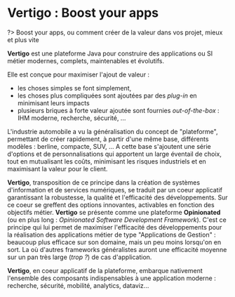 # Vertigo : Boost your apps

?> Boost your apps, ou comment créer de la valeur dans vos projet, mieux et plus vite

**Vertigo** est une plateforme Java pour construire des applications ou SI métier modernes, complets, maintenables et évolutifs.

Elle est conçue pour maximiser l'ajout de valeur : 
- les choses simples se font simplement, 
- les choses plus compliquées sont ajoutées par des *plug-in* en minimisant leurs impacts
- plusieurs briques à forte valeur ajoutée sont fournies *out-of-the-box* : IHM moderne, recherche, sécurité, ...

L'industrie automobile a vu la généralisation du concept de "plateforme", permettant de créer rapidement, à partir d'une même base, différents modèles : berline, compacte, SUV, ...
A cette base s'ajoutent une série d'options et de personnalisations qui apportent un large éventail de choix, tout en mutualisant les coûts, minimisant les risques industriels et en maximisant la valeur pour le client.

**Vertigo**, transposition de ce principe dans la création de systèmes d'information et de services numériques, se traduit par un coeur applicatif garantissant la robustesse, la qualité et l'efficacité des développements. Sur ce coeur se greffent des options innovantes, activables en fonction des objectifs métier.
**Vertigo** se présente comme une plateforme **Opinionated** (ou en plus long : *Opinionated Software Development Framework*). C'est ce principe qui lui permet de maximiser l'efficacité des développements pour la réalisation des applications métier de type "Applications de Gestion" : beaucoup plus efficace sur son domaine, mais un peu moins lorsqu'on en sort. La où d'autres frameworks généralistes auront une efficacité moyenne sur un pan très large (*trop ?*) de cas d'application.

**Vertigo**, en coeur applicatif de la plateforme, embarque nativement l'ensemble des composants indispensables à une application moderne : recherche, sécurité, mobilité, analytics, dataviz...


